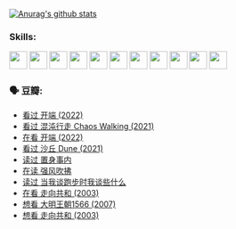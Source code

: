 
[![Anurag's github stats](https://github-readme-stats.vercel.app/api?username=w940853815)](https://github.com/anuraghazra/github-readme-stats)

### Skills:

<code><img height="32" src="https://cdn.jsdelivr.net/npm/simple-icons@v5/icons/python.svg"></code>
<code><img height="32" src="https://cdn.jsdelivr.net/npm/simple-icons@v5/icons/javascript.svg"></code>
<code><img height="32" src="https://cdn.jsdelivr.net/npm/simple-icons@v5/icons/django.svg"></code>
<code><img height="32" src="https://cdn.jsdelivr.net/npm/simple-icons@v5/icons/flask.svg"></code>
<code><img height="32" src="https://cdn.jsdelivr.net/npm/simple-icons@v5/icons/vuetify.svg"></code>
<code><img height="32" src="https://cdn.jsdelivr.net/npm/simple-icons@v5/icons/git.svg"></code>
<code><img height="32" src="https://cdn.jsdelivr.net/npm/simple-icons@v5/icons/docker.svg"></code>
<code><img height="32" src="https://cdn.jsdelivr.net/npm/simple-icons@v5/icons/postgresql.svg"></code>
<code><img height="32" src="https://cdn.jsdelivr.net/npm/simple-icons@v5/icons/elasticsearch.svg"></code>
<code><img height="32" src="https://cdn.jsdelivr.net/npm/simple-icons@v5/icons/macos.svg"></code>
<code><img height="32" src="https://cdn.jsdelivr.net/npm/simple-icons@v5/icons/linux.svg"></code>

### 🗣 豆瓣:

<!-- DOUBAN-ACTIVITIES:START -->
- [看过 开端‎ (2022)](https://www.douban.com/people/136069238/status/3737530861/?_i=43235201)
- [看过 混沌行走 Chaos Walking‎ (2021)](https://www.douban.com/people/136069238/status/3734828206/?_i=43235201)
- [在看 开端‎ (2022)](https://www.douban.com/people/136069238/status/3733533297/?_i=43235201)
- [看过 沙丘 Dune‎ (2021)](https://www.douban.com/people/136069238/status/3726869471/?_i=43235201)
- [读过 置身事内](https://www.douban.com/people/136069238/status/3726223867/?_i=43235201)
- [在读 强风吹拂](https://www.douban.com/people/136069238/status/3725395475/?_i=43235201)
- [读过 当我谈跑步时我谈些什么](https://www.douban.com/people/136069238/status/3715422296/?_i=43235201)
- [在看 走向共和‎ (2003)](https://www.douban.com/people/136069238/status/3711470443/?_i=43235201)
- [想看 大明王朝1566‎ (2007)](https://www.douban.com/people/136069238/status/3710980213/?_i=43235201)
- [想看 走向共和‎ (2003)](https://www.douban.com/people/136069238/status/3710980002/?_i=43235201)
<!-- DOUBAN-ACTIVITIES:END -->
<!--
**w940853815/w940853815** is a ✨ _special_ ✨ repository because its `README.md` (this file) appears on your GitHub profile.

Here are some ideas to get you started:

- 🔭 I’m currently working on ...
- 🌱 I’m currently learning ...
- 👯 I’m looking to collaborate on ...
- 🤔 I’m looking for help with ...
- 💬 Ask me about ...
- 📫 How to reach me: ...
- 😄 Pronouns: ...
- ⚡ Fun fact: ...
-->
